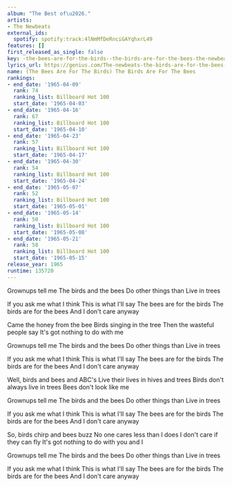 ```yaml
---
album: "The Best of\u2026."
artists:
- The Newbeats
external_ids:
  spotify: spotify:track:4lNmMfDeRnciGAYqhxrL49
features: []
first_released_as_single: false
key: -the-bees-are-for-the-birds--the-birds-are-for-the-bees-the-newbeats
lyrics_url: https://genius.com/The-newbeats-the-birds-are-for-the-bees-lyrics
name: (The Bees Are For The Birds) The Birds Are For The Bees
rankings:
- end_date: '1965-04-09'
  rank: 74
  ranking_list: Billboard Hot 100
  start_date: '1965-04-03'
- end_date: '1965-04-16'
  rank: 67
  ranking_list: Billboard Hot 100
  start_date: '1965-04-10'
- end_date: '1965-04-23'
  rank: 57
  ranking_list: Billboard Hot 100
  start_date: '1965-04-17'
- end_date: '1965-04-30'
  rank: 54
  ranking_list: Billboard Hot 100
  start_date: '1965-04-24'
- end_date: '1965-05-07'
  rank: 52
  ranking_list: Billboard Hot 100
  start_date: '1965-05-01'
- end_date: '1965-05-14'
  rank: 50
  ranking_list: Billboard Hot 100
  start_date: '1965-05-08'
- end_date: '1965-05-21'
  rank: 58
  ranking_list: Billboard Hot 100
  start_date: '1965-05-15'
release_year: 1965
runtime: 135720
---
```

Grownups tell me
The birds and the bees
Do other things than
Live in trees

If you ask me what I think
This is what I'll say
The bees are for the birds
The birds are for the bees
And I don't care anyway

Came the honey from the bee
Birds singing in the tree
Then the wasteful people say
It's got nothing to do with me

Grownups tell me
The birds and the bees
Do other things than
Live in trees

If you ask me what I think
This is what I'll say
The bees are for the birds
The birds are for the bees
And I don't care anyway

Well, birds and bees and ABC's
Live their lives in hives and trees
Birds don't always live in trees
Bees don't look like me

Grownups tell me
The birds and the bees
Do other things than
Live in trees

If you ask me what I think
This is what I'll say
The bees are for the birds
The birds are for the bees
And I don't care anyway

So, birds chirp and bees buzz
No one cares less than I does
I don't care if they can fly
It's got nothing to do with you and I

Grownups tell me
The birds and the bees
Do other things than
Live in trees

If you ask me what I think
This is what I'll say
The bees are for the birds
The birds are for the bees
And I don't care anyway
